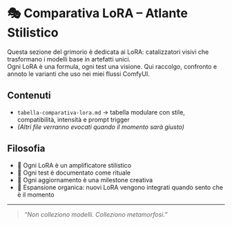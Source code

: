 # 🎭 Comparativa LoRA – Atlante Stilistico

Questa sezione del grimorio è dedicata ai LoRA: catalizzatori visivi che trasformano i modelli base in artefatti unici.  
Ogni LoRA è una formula, ogni test una visione. Qui raccolgo, confronto e annoto le varianti che uso nei miei flussi ComfyUI.

## Contenuti

- `tabella-comparativa-lora.md` → tabella modulare con stile, compatibilità, intensità e prompt trigger
- *(Altri file verranno evocati quando il momento sarà giusto)*

## Filosofia

- 🎨 Ogni LoRA è un amplificatore stilistico
- 🧪 Ogni test è documentato come rituale
- 🔄 Ogni aggiornamento è una milestone creativa
- 🌱 Espansione organica: nuovi LoRA vengono integrati quando sento che è il momento

---

> _“Non colleziono modelli. Colleziono metamorfosi.”_
